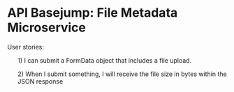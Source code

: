 <h1>
  API Basejump: File Metadata Microservice
</h1>
User stories:
<ul>1) I can submit a FormData object that includes a file upload.</ul>
<ul>2) When I submit something, I will receive the file size in bytes within the JSON response</ul>
